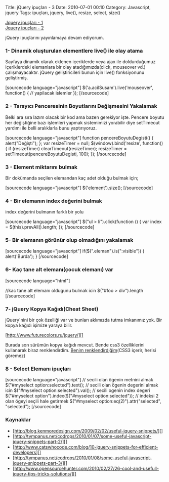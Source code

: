 Title: jQuery ipuçları - 3
Date: 2010-07-01 00:10
Category: Javascript, jquery
Tags: ipuçları, jquery, live(), resize, select, size()

[Jquery ipuçları - 1][]  
[Jquery ipuçları - 2][]

jQuery ipuçlarını yayınlamaya devam ediyorum.

### 1- Dinamik oluşturulan elementlere live() ile olay atama

Sayfaya dinamik olarak eklenen içeriklerde veya ajax ile doldurduğumuz
içeriklerdeki elemanlara bir olay atadığımızda(click, mouseover vd.)
çalışmayacaktır. jQuery geliştiricileri bunun için live() fonksiyonunu
geliştirmiş.

[sourcecode language="javascript"] $('a.acilSusam').live('mouseover',
function() { // yapilacak islemler }); [/sourcecode]

### 2 - Tarayıcı Penceresinin Boyutlarını Değişmesini Yakalamak

Belki ara sıra lazım olacak bir kod ama bazen gerekiyor işte. Pencere
boyutu her değiştiğine bazı işlemleri yapmak sistemimizi yorabilir diye
setTimeout yardımı ile belli aralıklarla bunu yaptırıyoruz.

[sourcecode language="javascript"] function pencereBoyutuDegisti() {
alert("Değişti"); }; var resizeTimer = null; $(window).bind('resize',
function() { if (resizeTimer) clearTimeout(resizeTimer); resizeTimer =
setTimeout(pencereBoyutuDegisti, 100); }); [/sourcecode]

### 3 - Element miktarını bulmak

Bir dokümanda seçilen elemandan kaç adet olduğu bulmak için;

[sourcecode language="javascript"] $('element').size(); [/sourcecode]

### 4 - Bir elemanın index değerini bulmak

index değerini bulmanın farklı bir yolu

[sourcecode language="javascript"] $("ul > li").click(function () {
var index = $(this).prevAll().length; }); [/sourcecode]

### 5- Bir elemanın görünür olup olmadığını yakalamak

[sourcecode language="javascript"] if($(".eleman").is(":visible")) {
alert('Burda'); } [/sourcecode]

### 6- Kaç tane alt elemanı(çocuk elemanı) var

[sourcecode language="html"] <div id="foo"> <div id="bar"></div>
<div id="baz"> <div id="biz"> </div> <span><span> </div>
//kac tane alt elemanı oldugunu bulmak icin $("#foo > div").length
[/sourcecode]

### 7- jQuery Kopya Kağıdı(Cheat Sheet)

jQuery'nini bir çok özelliği var ve bunları aklımızda tutma imkanımız
yok. Bir kopya kağıdı işimize yaraya bilir.

[http://www.futurecolors.ru/jquery/][]

Burada son sürümün kopya kağıdı mevcut. Bende css3 özelliklerini
kullanarak biraz renklendirdim. [Benim renklendirdiğim][](CSS3 içerir,
herisi göremez)

### 8 - Select Elemanı ipuçları

[sourcecode language="javascript"] // secili olan ögenin metnini almak
$("#myselect option:selected").text(); // secili olan ögenin degerini
almak icin $("#myselect option:selected").val(); // secili ogenin
index degeri $("#myselect option").index($("#myselect
option:selected")); // indeksi 2 olan ögeyi seçili hale getirmek
$("#myselect option:eq(2)").attr("selected", "selected");
[/sourcecode]

### Kaynaklar

-   [http://blog.kenmoredesign.com/2009/02/02/useful-jquery-snippets/][]
-   [http://tympanus.net/codrops/2010/01/07/some-useful-javascript-jquery-snippets-part-2/][]
-   [http://www.catswhocode.com/blog/10-jquery-snippets-for-efficient-developers][]
-   [http://tympanus.net/codrops/2010/01/08/some-useful-javascript-jquery-snippets-part-3/][]
-   [http://www.opensourcehunter.com/2010/02/27/26-cool-and-usefull-jquery-tips-tricks-solutions/][]

</p>

  [Jquery ipuçları - 1]: http://www.fatihhayrioglu.com/jquery-ipuclari/
  [Jquery ipuçları - 2]: http://www.fatihhayrioglu.com/jquery-ipuclari-2/
  [http://www.futurecolors.ru/jquery/]: http://www.futurecolors.ru/jquery/
  [Benim renklendirdiğim]: http://fatihhayrioglu.com/dokumanlar/jQuery14.htm
  [http://blog.kenmoredesign.com/2009/02/02/useful-jquery-snippets/]: http://blog.kenmoredesign.com/2009/02/02/useful-jquery-snippets/
  [http://tympanus.net/codrops/2010/01/07/some-useful-javascript-jquery-snippets-part-2/]:
    http://tympanus.net/codrops/2010/01/07/some-useful-javascript-jquery-snippets-part-2/
  [http://www.catswhocode.com/blog/10-jquery-snippets-for-efficient-developers]:
    http://www.catswhocode.com/blog/10-jquery-snippets-for-efficient-developers
  [http://tympanus.net/codrops/2010/01/08/some-useful-javascript-jquery-snippets-part-3/]:
    http://tympanus.net/codrops/2010/01/08/some-useful-javascript-jquery-snippets-part-3/
  [http://www.opensourcehunter.com/2010/02/27/26-cool-and-usefull-jquery-tips-tricks-solutions/]:
    http://www.opensourcehunter.com/2010/02/27/26-cool-and-usefull-jquery-tips-tricks-solutions/
